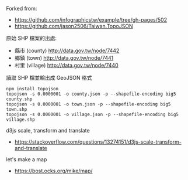 Forked from:

* https://github.com/infographicstw/example/tree/gh-pages/502
* https://github.com/jason2506/Taiwan.TopoJSON

原始 SHP 檔案的出處:

* 縣市 (county) http://data.gov.tw/node/7442
* 鄉鎮 (town) http://data.gov.tw/node/7441
* 村里 (village) http://data.gov.tw/node/7440

讀取 SHP 檔並輸出成 GeoJSON 格式

```
npm install topojson
topojson -s 0.0000001 -o county.json -p --shapefile-encoding big5 county.shp
topojson -s 0.0000001 -o town.json -p --shapefile-encoding big5 town.shp
topojson -s 0.0000001 -o village.json -p --shapefile-encoding big5 village.shp
```

d3js scale, transform and translate

* https://stackoverflow.com/questions/13274151/d3js-scale-transform-and-translate

let's make a map

* https://bost.ocks.org/mike/map/
